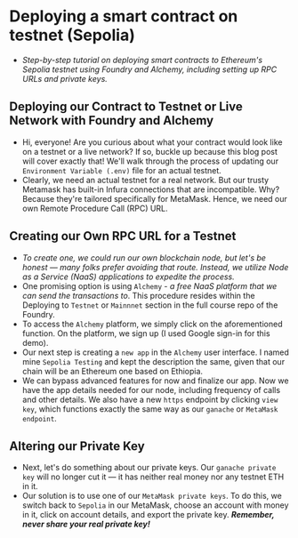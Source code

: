 # Deploying a smart contract on testnet (Sepolia)
- *Step-by-step tutorial on deploying smart contracts to Ethereum's Sepolia testnet using Foundry and Alchemy, including setting up RPC URLs and private keys.*

## Deploying our Contract to Testnet or Live Network with Foundry and Alchemy
- Hi, everyone! Are you curious about what your contract would look like on a testnet or a live network? If so, buckle up because this blog post will cover exactly that! We'll walk through the process of updating our `Environment Variable (.env)` file for an actual testnet.
- Clearly, we need an actual testnet for a real network. But our trusty Metamask has built-in Infura connections that are incompatible. Why? Because they're tailored specifically for MetaMask. Hence, we need our own Remote Procedure Call (RPC) URL.

## Creating our Own RPC URL for a Testnet
- *To create one, we could run our own blockchain node, but let's be honest — many folks prefer avoiding that route. Instead, we utilize Node as a Service (NaaS) applications to expedite the process.*
- One promising option is using `Alchemy` - *a free NaaS platform that we can send the transactions to*. This procedure resides within the Deploying to `Testnet` or `Mainnnet` section in the full course repo of the Foundry.
- To access the `Alchemy` platform, we simply click on the aforementioned function. On the platform, we sign up (I used Google sign-in for this demo).
- Our next step is creating a `new app` in the `Alchemy` user interface. I named mine `Sepolia Testing` and kept the description the same, given that our chain will be an Ethereum one based on Ethiopia.
- We can bypass advanced features for now and finalize our app. Now we have the app details needed for our node, including frequency of calls and other details. We also have a new `https` endpoint by clicking `view key`, which functions exactly the same way as our `ganache` or `MetaMask endpoint`.

## Altering our Private Key
- Next, let's do something about our private keys. Our `ganache private key` will no longer cut it — it has neither real money nor any testnet ETH in it.
- Our solution is to use one of our `MetaMask private keys`. To do this, we switch back to `Sepolia` in our MetaMask, choose an account with money in it, click on account details, and export the private key. ***Remember, never share your real private key!***
